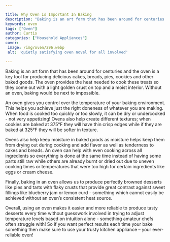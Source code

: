 ```yaml
---

title: Why Oven Is Important In Baking
description: "Baking is an art form that has been around for centuries and the oven is a key tool for producing delicious cakes, breads, pies, c...you wont regret reading on"
keywords: oven
tags: ["Oven"]
author: Curtis
categories: ["Household Appliances"]
cover: 
 image: /img/oven/296.webp
 alt: 'quietly satisfying oven novel for all involved'

---
```


Baking is an art form that has been around for centuries and the oven is a key tool for producing delicious cakes, breads, pies, cookies and other baked goods. The oven provides the heat needed to cook these treats so they come out with a light golden crust on top and a moist interior. Without an oven, baking would be next to impossible. 

An oven gives you control over the temperature of your baking environment. This helps you achieve just the right doneness of whatever you are making. When food is cooked too quickly or too slowly, it can be dry or undercooked - not very appetizing! Ovens also help create different textures; when cookies are baked at 375°F they will have thin crisp edges while if they are baked at 325°F they will be softer in texture. 

Ovens also help keep moisture in baked goods as moisture helps keep them from drying out during cooking and add flavor as well as tenderness to cakes and breads. An oven can help with even cooking across all ingredients so everything is done at the same time instead of having some parts still raw while others are already burnt or dried out due to uneven cooking times or temperatures that were too high for certain ingredients like eggs or cream cheese. 

Finally, baking in an oven allows us to produce perfectly browned desserts like pies and tarts with flaky crusts that provide great contrast against sweet fillings like blueberry jam or lemon curd - something which cannot easily be achieved without an oven’s consistent heat source. 

Overall, using an oven makes it easier and more reliable to produce tasty desserts every time without guesswork involved in trying to adjust temperature levels based on intuition alone - something amateur chefs often struggle with! So if you want perfect results each time your bake something then make sure to use your trusty kitchen appliance – your ever-reliable oven!
